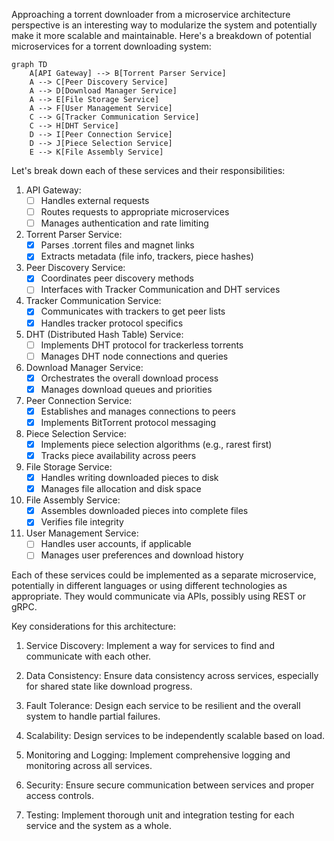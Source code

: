 Approaching a torrent downloader from a microservice architecture perspective is an interesting way to modularize the system and potentially make it more scalable and maintainable. Here's a breakdown of potential microservices for a torrent downloading system:



```mermaid
graph TD
    A[API Gateway] --> B[Torrent Parser Service]
    A --> C[Peer Discovery Service]
    A --> D[Download Manager Service]
    A --> E[File Storage Service]
    A --> F[User Management Service]
    C --> G[Tracker Communication Service]
    C --> H[DHT Service]
    D --> I[Peer Connection Service]
    D --> J[Piece Selection Service]
    E --> K[File Assembly Service]

```

Let's break down each of these services and their responsibilities:

1. API Gateway:
    - [ ] Handles external requests
    - [ ] Routes requests to appropriate microservices
    - [ ] Manages authentication and rate limiting

2. Torrent Parser Service:
    - [x] Parses .torrent files and magnet links
    - [x] Extracts metadata (file info, trackers, piece hashes)

3. Peer Discovery Service:
    - [x] Coordinates peer discovery methods
    - [ ] Interfaces with Tracker Communication and DHT services

4. Tracker Communication Service:
    - [x] Communicates with trackers to get peer lists
    - [x] Handles tracker protocol specifics

5. DHT (Distributed Hash Table) Service:
    - [ ] Implements DHT protocol for trackerless torrents
    - [ ] Manages DHT node connections and queries

6. Download Manager Service:
    - [x] Orchestrates the overall download process
    - [x] Manages download queues and priorities

7. Peer Connection Service:
    - [x] Establishes and manages connections to peers
    - [x] Implements BitTorrent protocol messaging

8. Piece Selection Service:
    - [x] Implements piece selection algorithms (e.g., rarest first)
    - [x] Tracks piece availability across peers

9. File Storage Service:
    - [x] Handles writing downloaded pieces to disk
    - [x] Manages file allocation and disk space

10. File Assembly Service:
    - [x] Assembles downloaded pieces into complete files
    - [x] Verifies file integrity

11. User Management Service:
    - [ ] Handles user accounts, if applicable
    - [ ] Manages user preferences and download history

Each of these services could be implemented as a separate microservice, potentially in different languages or using different technologies as appropriate. They would communicate via APIs, possibly using REST or gRPC.

Key considerations for this architecture:

1. Service Discovery: Implement a way for services to find and communicate with each other.

2. Data Consistency: Ensure data consistency across services, especially for shared state like download progress.

3. Fault Tolerance: Design each service to be resilient and the overall system to handle partial failures.

4. Scalability: Design services to be independently scalable based on load.

5. Monitoring and Logging: Implement comprehensive logging and monitoring across all services.

6. Security: Ensure secure communication between services and proper access controls.

7. Testing: Implement thorough unit and integration testing for each service and the system as a whole.


